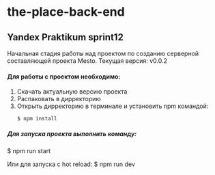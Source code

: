 # the-place-back-end

## Yandex Praktikum sprint12

Начальная стадия работы над проектом по созданию серверной составляющей проекта Mesto.
Текущая версия: v0.0.2


#### Для работы с проектом необходимо: 

1.  Скачать актуальную версию проекта
2.  Распаковать в дирректорию 
3.  Открыть дирректорию в терминале и установить npm командой:
    ```
    $ npm install
    ```

##### Для запуска проекта выполнить команду:

$ npm run start

   
	
Или для запуска с hot reload:
$ npm run dev


